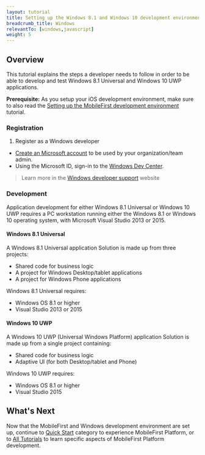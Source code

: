 ```yaml
---
layout: tutorial
title: Setting up the Windows 8.1 and Windows 10 development environment
breadcrumb_title: Windows
relevantTo: [windows,javascript]
weight: 5
---
```

<!-- NLS_CHARSET=UTF-8 -->
## Overview
This tutorial explains the steps a developer needs to follow in order to be able to develop and test Windows 8.1 Universal and Windows 10 UWP applications.

**Prerequisite:** As you setup your iOS development environment, make sure to also read the [Setting up the MobileFirst development environment](../mobilefirst/) tutorial.

### Registration
1. Register as a Windows developer

- [Create an Microsoft account](https://signup.live.com/) to be used by your organization/team admin.
- Using the Microsoft ID, sign-in to the [Windows Dev Center](https://dev.windows.com/en-us/programs/join).

> Learn more in the [Windows developer support](https://dev.windows.com/en-us/support) website

### Development
Application development for either Windows 8.1 Universal or Windows 10 UWP requires a PC workstation running either the Windows 8.1 or Windows 10 operating system, with Microsoft  Visual Studio 2013 or 2015.

#### Windows 8.1 Universal
A Windows 8.1 Universal application Solution is made up from three projects:

- Shared code for business logic
- A project for Windows Desktop/tablet applications
- A project for Windows Phone applications

Windows 8.1 Universal requires:

- Windows OS 8.1 or higher
- Visual Studio 2013 or 2015

#### Windows 10 UWP
A Windows 10 UWP (Universal Windows Platform) application Solution is made up from a single project containing:

- Shared code for business logic
- Adaptive UI (for both Desktop/tablet and Phone) 

Windows 10 UWP requires:

- Windows OS 8.1 or higher
- Visual Studio 2015

## What's Next
Now that the MobileFirst and Windows development environment are set up, continue to [Quick Start](../../../quick-start/windows-8-10/) category to experience MobileFirst Platform, or to [All Tutorials](../../../all-tutorials) to learn specific aspects of MobileFirst Platform development.
